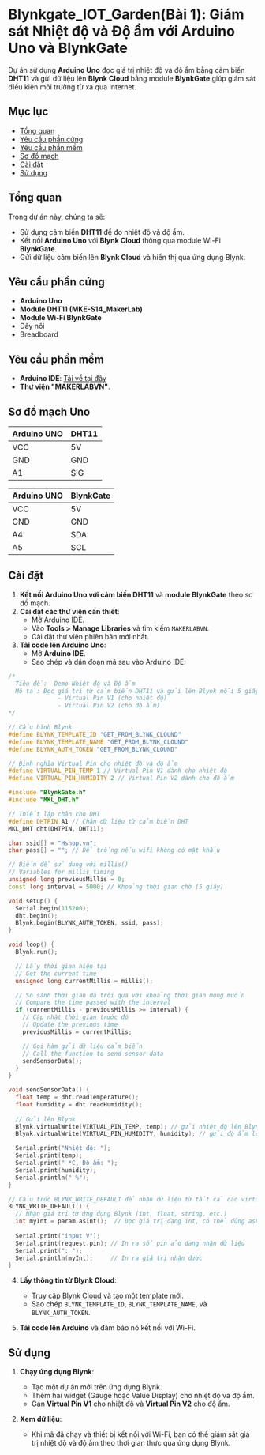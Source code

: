 
# Blynkgate_IOT_Garden(Bài 1): Giám sát Nhiệt độ và Độ ẩm với Arduino Uno và BlynkGate

Dự án sử dụng **Arduino Uno** đọc giá trị nhiệt độ và độ ẩm bằng cảm biến **DHT11** và gửi dữ liệu lên **Blynk Cloud** bằng module **BlynkGate** giúp giám sát điều kiện môi trường từ xa qua Internet.
## Mục lục
- [Tổng quan](#tổng-quan)
- [Yêu cầu phần cứng](#yêu-cầu-phần-cứng)
- [Yêu cầu phần mềm](#yêu-cầu-phần-mềm)
- [Sơ đồ mạch](#sơ-đồ-mạch)
- [Cài đặt](#cài-đặt)
- [Sử dụng](#sử-dụng)

## Tổng quan

Trong dự án này, chúng ta sẽ:
- Sử dụng cảm biến **DHT11** để đo nhiệt độ và độ ẩm.
- Kết nối **Arduino Uno** với **Blynk Cloud** thông qua module Wi-Fi **BlynkGate**.
- Gửi dữ liệu cảm biến lên **Blynk Cloud** và hiển thị qua ứng dụng Blynk.

## Yêu cầu phần cứng

- **Arduino Uno**
- **Module DHT11 (MKE-S14_MakerLab)**
- **Module Wi-Fi BlynkGate**
- Dây nối
- Breadboard

## Yêu cầu phần mềm

- **Arduino IDE**: [Tải về tại đây](https://www.arduino.cc/en/software)
- **Thư viện "MAKERLABVN"**.

## Sơ đồ mạch Uno

| **Arduino UNO**      | **DHT11**  |
|--------------|---------------|
| VCC          | 5V            |
| GND          | GND           |
| A1           | SIG            |

| **Arduino UNO**   | **BlynkGate**  |
|--------------|----------------|
| VCC          | 5V             |
| GND          | GND            |
| A4           | SDA            |
| A5           | SCL            |

## Cài đặt

1. **Kết nối Arduino Uno với cảm biến DHT11** và **module BlynkGate** theo sơ đồ mạch.
2. **Cài đặt các thư viện cần thiết**:
   - Mở Arduino IDE.
   - Vào **Tools > Manage Libraries** và tìm kiếm `MAKERLABVN`.
   - Cài đặt thư viện phiên bản mới nhất.
3. **Tải code lên Arduino Uno**:
   - Mở **Arduino IDE**.
   - Sao chép và dán đoạn mã sau vào Arduino IDE:

```cpp
/*
  Tiêu đề:  Demo Nhiệt độ và Độ ẩm
  Mô tả: Đọc giá trị từ cảm biến DHT11 và gửi lên Blynk mỗi 5 giây.
              - Virtual Pin V1 (cho nhiệt độ)
              - Virtual Pin V2 (cho độ ẩm)
*/

// Cấu hình Blynk
#define BLYNK_TEMPLATE_ID "GET_FROM_BLYNK_CLOUND"
#define BLYNK_TEMPLATE_NAME "GET_FROM_BLYNK_CLOUND"
#define BLYNK_AUTH_TOKEN "GET_FROM_BLYNK_CLOUND"

// Định nghĩa Virtual Pin cho nhiệt độ và độ ẩm
#define VIRTUAL_PIN_TEMP 1 // Virtual Pin V1 dành cho nhiệt độ
#define VIRTUAL_PIN_HUMIDITY 2 // Virtual Pin V2 dành cho độ ẩm

#include "BlynkGate.h"
#include "MKL_DHT.h"

// Thiết lập chân cho DHT
#define DHTPIN A1 // Chân dữ liệu từ cảm biến DHT
MKL_DHT dht(DHTPIN, DHT11);

char ssid[] = "Hshop.vn";
char pass[] = ""; // Để trống nếu wifi không có mật khẩu

// Biến để sử dụng với millis()
// Variables for millis timing
unsigned long previousMillis = 0;
const long interval = 5000; // Khoảng thời gian chờ (5 giây)

void setup() {
  Serial.begin(115200);
  dht.begin();
  Blynk.begin(BLYNK_AUTH_TOKEN, ssid, pass);
}

void loop() {
  Blynk.run();

  // Lấy thời gian hiện tại
  // Get the current time
  unsigned long currentMillis = millis();

  // So sánh thời gian đã trôi qua với khoảng thời gian mong muốn
  // Compare the time passed with the interval
  if (currentMillis - previousMillis >= interval) {
    // Cập nhật thời gian trước đó
    // Update the previous time
    previousMillis = currentMillis;

    // Gọi hàm gửi dữ liệu cảm biến
    // Call the function to send sensor data
    sendSensorData();
  }
}

void sendSensorData() {
  float temp = dht.readTemperature();
  float humidity = dht.readHumidity();
  
  // Gửi lên Blynk
  Blynk.virtualWrite(VIRTUAL_PIN_TEMP, temp); // gửi nhiệt độ lên Blynk
  Blynk.virtualWrite(VIRTUAL_PIN_HUMIDITY, humidity); // gửi độ ẩm lên Blynk

  Serial.print("Nhiệt độ: ");
  Serial.print(temp);
  Serial.print(" *C, Độ ẩm: ");
  Serial.print(humidity);
  Serial.println(" %");
}

// Cấu trúc BLYNK_WRITE_DEFAULT để nhận dữ liệu từ tất cả các virtual pin
BLYNK_WRITE_DEFAULT() {
  // Nhận giá trị từ ứng dụng Blynk (int, float, string, etc.)
  int myInt = param.asInt();  // Đọc giá trị dạng int, có thể dùng asFloat(), asString() cho các kiểu khác
  
  Serial.print("input V");
  Serial.print(request.pin); // In ra số pin ảo đang nhận dữ liệu
  Serial.print(": ");
  Serial.println(myInt);     // In ra giá trị nhận được
}

```

4. **Lấy thông tin từ Blynk Cloud**:
   - Truy cập [Blynk Cloud](https://blynk.cloud/) và tạo một template mới.
   - Sao chép `BLYNK_TEMPLATE_ID`, `BLYNK_TEMPLATE_NAME`, và `BLYNK_AUTH_TOKEN`.

   
5. **Tải code lên Arduino** và đảm bảo nó kết nối với Wi-Fi.

## Sử dụng

1. **Chạy ứng dụng Blynk**:
   - Tạo một dự án mới trên ứng dụng Blynk.
   - Thêm hai widget (Gauge hoặc Value Display) cho nhiệt độ và độ ẩm.
   - Gán **Virtual Pin V1** cho nhiệt độ và **Virtual Pin V2** cho độ ẩm.

2. **Xem dữ liệu**:
   - Khi mã đã chạy và thiết bị kết nối với Wi-Fi, bạn có thể giám sát giá trị nhiệt độ và độ ẩm theo thời gian thực qua ứng dụng Blynk.

